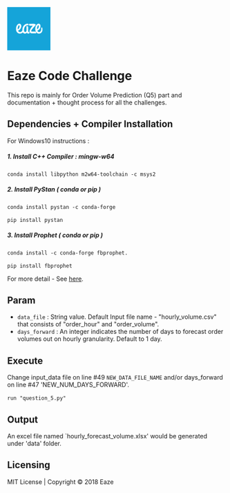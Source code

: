 <img src="https://github.com/datarocksAmy/Order-Volume-Prediction/blob/main/graphs/Eaze%20Logo%202.png" width="100">

# Eaze Code Challenge 
This repo is mainly for Order Volume Prediction (Q5) part and documentation + thought process for all the challenges.

## Dependencies + Compiler Installation

For Windows10 instructions :

##### 1. Install C++ Compiler : mingw-w64
  ```
  conda install libpython m2w64-toolchain -c msys2
  ```
##### 2. Install PyStan ( conda or pip )
  ```
  conda install pystan -c conda-forge
  ```
  ```
  pip install pystan
  ```
##### 3. Install Prophet ( conda or pip )
  ```
  conda install -c conda-forge fbprophet.
  ```
  ```
  pip install fbprophet
  ```
For more detail - See [here](https://facebook.github.io/prophet/docs/installation.html).

## Param
- `data_file` : String value. Default Input file name - "hourly_volume.csv" that consists of "order_hour" and "order_volume". <br>
- `days_forward` : An integer indicates the number of days to forecast order volumes out on hourly granularity. Default to 1 day.

## Execute
Change input_data file on line #49 `NEW_DATA_FILE_NAME` and/or days_forward on line #47 'NEW_NUM_DAYS_FORWARD'.
```
run "question_5.py"
```

## Output
An excel file named `hourly_forecast_volume.xlsx' would be generated under 'data' folder.

## Licensing

MIT License | Copyright © 2018 Eaze
